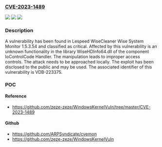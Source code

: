 ### [CVE-2023-1489](https://cve.mitre.org/cgi-bin/cvename.cgi?name=CVE-2023-1489)
![](https://img.shields.io/static/v1?label=Product&message=WiseCleaner%20Wise%20System%20Monitor&color=blue)
![](https://img.shields.io/static/v1?label=Version&message=%3D%201.5.3.54%20&color=brighgreen)
![](https://img.shields.io/static/v1?label=Vulnerability&message=CWE-284%20Improper%20Access%20Controls&color=brighgreen)

### Description

A vulnerability has been found in Lespeed WiseCleaner Wise System Monitor 1.5.3.54 and classified as critical. Affected by this vulnerability is an unknown functionality in the library WiseHDInfo64.dll of the component IoControlCode Handler. The manipulation leads to improper access controls. The attack needs to be approached locally. The exploit has been disclosed to the public and may be used. The associated identifier of this vulnerability is VDB-223375.

### POC

#### Reference
- https://github.com/zeze-zeze/WindowsKernelVuln/tree/master/CVE-2023-1489

#### Github
- https://github.com/ARPSyndicate/cvemon
- https://github.com/zeze-zeze/WindowsKernelVuln


